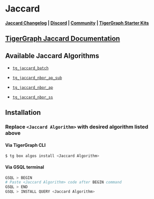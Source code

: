 
# Jaccard

#### [Jaccard Changelog](https://github.com/tigergraph/gsql-graph-algorithms/blob/master/algorithms/Similarity/jaccard/CHANGELOG.md) | [Discord](https://discord.gg/vFbmPyvJJN) | [Community](https://community.tigergraph.com) | [TigerGraph Starter Kits](https://github.com/zrougamed/TigerGraph-Starter-Kits-Parser)

## [TigerGraph Jaccard Documentation](https://docs.tigergraph.com/graph-algorithm-library/similarity/jaccard-similarity-of-neighborhoods-batch)

## Available Jaccard Algorithms 

* [`tg_jaccard_batch`](https://github.com/tigergraph/gsql-graph-algorithms/blob/master/algorithms/Similarity/jaccard/tg_jaccard_batch.gsql)

* [`tg_jaccard_nbor_ap_sub`](https://github.com/tigergraph/gsql-graph-algorithms/blob/master/algorithms/Similarity/jaccard/tg_jaccard_nbor_ap_sub.gsql)

* [`tg_jaccard_nbor_ap`](https://github.com/tigergraph/gsql-graph-algorithms/blob/master/algorithms/Similarity/jaccard/tg_jaccard_nbor_ap.gsql)

* [`tg_jaccard_nbor_ss`](https://github.com/tigergraph/gsql-graph-algorithms/blob/master/algorithms/Similarity/jaccard/tg_jaccard_nbor_ss.gsql)

## Installation 

### Replace `<Jaccard Algorithm>` with desired algorithm listed above 

#### Via TigerGraph CLI

```bash
$ tg box algos install <Jaccard Algorithm>
```

#### Via GSQL terminal

```bash
GSQL > BEGIN
# Paste <Jaccard Algorithm> code after BEGIN command
GSQL > END 
GSQL > INSTALL QUERY <Jaccard Algorithm>
```